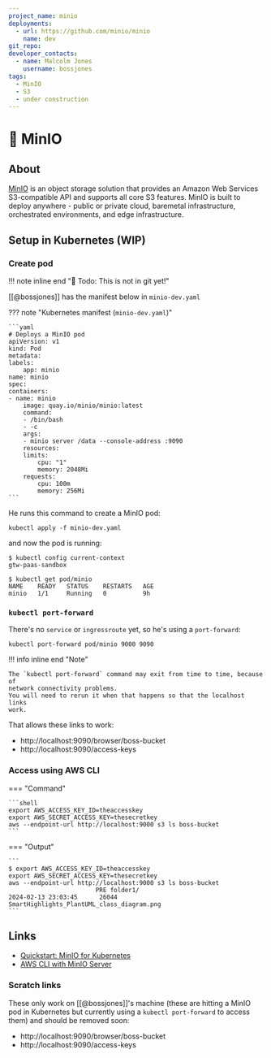 ```yaml
---
project_name: minio
deployments:
  - url: https://github.com/minio/minio
    name: dev
git_repo:
developer_contacts:
  - name: Malcolm Jones
    username: bossjones
tags:
  - MinIO
  - S3
  - under construction
---
```


# 🚧 MinIO

## About

[MinIO][] is an object storage solution that provides an Amazon Web Services
S3-compatible API and supports all core S3 features. MinIO is built to deploy
anywhere - public or private cloud, baremetal infrastructure, orchestrated
environments, and edge infrastructure.

## Setup in Kubernetes (WIP)

### Create pod

!!! note inline end "🚧 Todo: This is not in git yet!"

[[@bossjones]] has the manifest below in `minio-dev.yaml`

??? note "Kubernetes manifest (`minio-dev.yaml`)"

    ```yaml
    # Deploys a MinIO pod
    apiVersion: v1
    kind: Pod
    metadata:
    labels:
        app: minio
    name: minio
    spec:
    containers:
    - name: minio
        image: quay.io/minio/minio:latest
        command:
        - /bin/bash
        - -c
        args:
        - minio server /data --console-address :9090
        resources:
        limits:
            cpu: "1"
            memory: 2048Mi
        requests:
            cpu: 100m
            memory: 256Mi
    ```

He runs this command to create a MinIO pod:

```shell
kubectl apply -f minio-dev.yaml
```

and now the pod is running:

```shell
$ kubectl config current-context
gtw-paas-sandbox

$ kubectl get pod/minio
NAME    READY   STATUS    RESTARTS   AGE
minio   1/1     Running   0          9h
```

### `kubectl port-forward`

There's no `service` or `ingressroute` yet, so he's using a `port-forward`:

```shell
kubectl port-forward pod/minio 9000 9090
```

!!! info inline end "Note"

    The `kubectl port-forward` command may exit from time to time, because of
    network connectivity problems.
    You will need to rerun it when that happens so that the localhost links
    work.

That allows these links to work:

- http://localhost:9090/browser/boss-bucket
- http://localhost:9090/access-keys

### Access using AWS CLI

=== "Command"

    ```shell
    export AWS_ACCESS_KEY_ID=theaccesskey
    export AWS_SECRET_ACCESS_KEY=thesecretkey
    aws --endpoint-url http://localhost:9000 s3 ls boss-bucket
    ```

=== "Output"

    ```
    $ export AWS_ACCESS_KEY_ID=theaccesskey
    export AWS_SECRET_ACCESS_KEY=thesecretkey
    aws --endpoint-url http://localhost:9000 s3 ls boss-bucket
                            PRE folder1/
    2024-02-13 23:03:45      26044 SmartHighlights_PlantUML_class_diagram.png
    ```

## Links

- [Quickstart: MinIO for Kubernetes](https://min.io/docs/minio/kubernetes/upstream/index.html#quickstart-minio-for-kubernetes)
- [AWS CLI with MinIO Server](https://min.io/docs/minio/linux/integrations/aws-cli-with-minio.html)

### Scratch links

These only work on [[@bossjones]]'s machine (these are hitting a MinIO pod in
Kubernetes but currently using a `kubectl port-forward` to access them) and
should be removed soon:

- http://localhost:9090/browser/boss-bucket
- http://localhost:9090/access-keys


[MinIO]: https://min.io/
